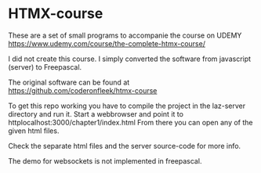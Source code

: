 # HTMX-course
These are a set of small programs to accompanie the course on 
UDEMY https://www.udemy.com/course/the-complete-htmx-course/

I did not create this course.
I simply converted the software from javascript (server) to Freepascal.

The original software can be found at https://github.com/coderonfleek/htmx-course

To get this repo working you have to compile the project in the laz-server directory and run it.
Start a webbrowser and point it to httplocalhost:3000/chapter1/index.html
From there you can open any of the given html files.

Check the separate html files and the server source-code for more info.

The demo for websockets is not implemented in freepascal.
